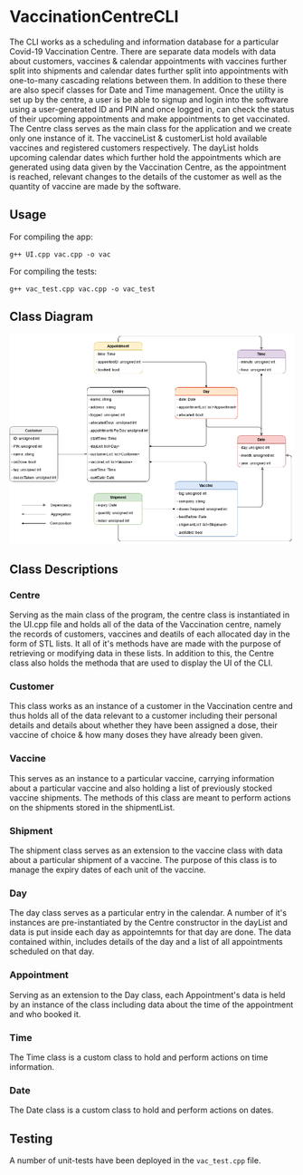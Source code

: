 # VaccinationCentreCLI
The CLI works as a scheduling and information database for a particular Covid-19 Vaccination Centre. There are separate data models with data about customers, vaccines & calendar appointments with vaccines further split into shipments and calendar dates further split into appointments with one-to-many cascading relations between them. In addition to these there are also specif classes for Date and Time management. Once the utility is set up by the centre, a user is be able to signup and login into the software using a user-generated ID and PIN and once logged in, can check the status of their upcoming appointments and make appointments to get vaccinated. The Centre class serves as the main class for the application and we create only one instance of it. The vaccineList & customerList hold available vaccines and registered customers respectively. The dayList holds upcoming calendar dates which further hold the appointments which are generated using data given by the Vaccination Centre, as the appointment is reached, relevant changes to the details of the customer as well as the quantity of vaccine are made by the software.

## Usage
For compiling the app:
```
g++ UI.cpp vac.cpp -o vac
```
For compiling the tests:
```
g++ vac_test.cpp vac.cpp -o vac_test
```

## Class Diagram
![UML Diagram](https://raw.githubusercontent.com/Duke0404/VaccinationCentreCLI/main/Classes.png)

## Class Descriptions
### Centre
Serving as the main class of the program, the centre class is instantiated in the UI.cpp file and holds all of the data of the Vaccination centre, namely the records of customers, vaccines and deatils of each allocated day in the form of STL lists. It all of it's methods have are made with the purpose of retrieving or modifying data in these lists. In addition to this, the Centre class also holds the methoda that are used to display the UI of the CLI.

### Customer
This class works as an instance of a customer in the Vaccination centre and thus holds all of the data relevant to a customer including their personal details and details about whether they have been assigned a dose, their vaccine of choice & how many doses they have already been given.

### Vaccine
This serves as an instance to a particular vaccine, carrying information about a particular vaccine and also holding a list of previously stocked vaccine shipments. The methods of this class are meant to perform actions on the shipments stored in the shipmentList.

### Shipment
The shipment class serves as an extension to the vaccine class with data about a particular shipment of a vaccine. The purpose of this class is to manage the expiry dates of each unit of the vaccine.

### Day
The day class serves as a particular entry in the calendar. A number of it's instances are pre-instantiated by the Centre constructor in the dayList and data is put inside each day as appointemnts for that day are done. The data contained within, includes details of the day and a list of all appointments scheduled on that day.

### Appointment
Serving as an extension to the Day class, each Appointment's data is held by an instance of the class including data about the time of the appointment and who booked it.

### Time
The Time class is a custom class to hold and perform actions on time information.

### Date
The Date class is a custom class to hold and perform actions on dates.

## Testing
A number of unit-tests have been deployed in the ```vac_test.cpp``` file.
